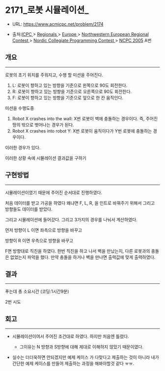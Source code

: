 # 2171_로봇 시뮬레이션_

- URL: https://www.acmicpc.net/problem/2174

- 출처:[ICPC ](https://www.acmicpc.net/category/1)> [Regionals ](https://www.acmicpc.net/category/7)> [Europe ](https://www.acmicpc.net/category/10)> [Northwestern European Regional Contest ](https://www.acmicpc.net/category/15)> [Nordic Collegiate Programming Contest ](https://www.acmicpc.net/category/46)> [NCPC 2005](https://www.acmicpc.net/category/detail/216) A번


## 개요

---

로봇의 초기 위치를 주워지고, 수행 할 미션을 주어진다. 

1. L: 로봇이 향하고 있는 방향을 기준으로 왼쪽으로 90도 회전한다.
2. R: 로봇이 향하고 있는 방향을 기준으로 오른쪽으로 90도 회전한다.
3. F: 로봇이 향하고 있는 방향을 기준으로 앞으로 한 칸 움직인다.

미션을 수행도중 

1. Robot X crashes into the wall: X번 로봇이 벽에 충돌하는 경우이다. 즉, 주어진 땅의 밖으로 벗어나는 경우가 된다.
2. Robot X crashes into robot Y: X번 로봇이 움직이다가 Y번 로봇에 충돌하는 경우이다.

이러한 경우가 있다.

이러한 상황 속에 시뮬레이션 결과값을 구하기 

## 구현방법

---

시뮬레이션이였기 때문에 주어진 순서대로 진행하였다.

처음 데이터를 받고 가공을 하였다 왜냐면 F,  L, R, 을 인트로 바꿔주기 위해서 그리고 방향들도 데이터를 받았다. 

그리고 시뮬레이션에 들어갔다. 그리고 3가지의 경우를 나눠서 계산하였다.

먼저 방향이 L 이면 좌측으로 방향을 바꾸고

방향이 R 이면 우측으로 방향을 바꾸고 

F면 방향대로 직진을 하였다. 한번 직진을 하고 나서 벽을 만났는지, 다른 로봇과의 충돌은 없었는지 파악을 했다. 만약 충돌을 하거나 벽을 만나면 출력값에 맞게 출력하였다.

 

## 결과

---

푸는데 총 소요시간 (코딩:1시간9분)

2번 시도 

## 회고

---

- 시뮬레이션이여서 주어진 조건대로 하였다. 하지만 처음엔 틀렸다.

  -  그이유는 N 방향과 S방향에 대해 제대로 이해하지 않았기 때문이였다.

- 실수는 더더욱하면 안되겠지만 예제 케이스 가 다맞다고 제출하는 것이 아니라 내가 간단한 예제 케이스를 만들어 제출하는 과정을 해봐야할것 같다 ㅠㅠ.

  